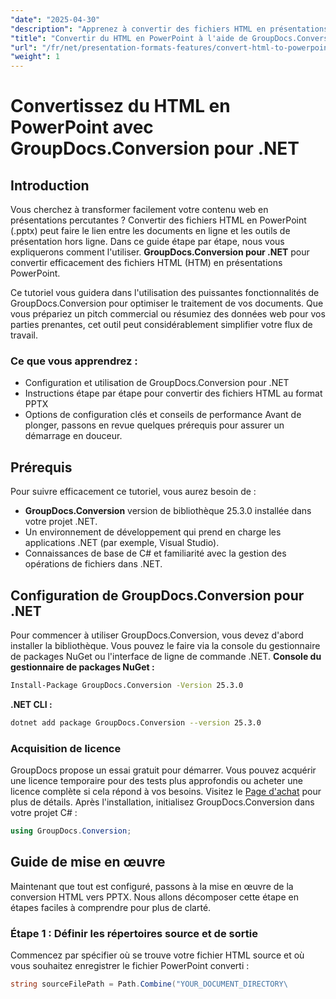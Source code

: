 ```yaml
---
"date": "2025-04-30"
"description": "Apprenez à convertir des fichiers HTML en présentations PowerPoint attrayantes grâce à GroupDocs.Conversion pour .NET. Suivez ce guide étape par étape pour optimiser votre flux de travail de traitement de documents."
"title": "Convertir du HTML en PowerPoint à l'aide de GroupDocs.Conversion pour .NET &#58; un guide étape par étape"
"url": "/fr/net/presentation-formats-features/convert-html-to-powerpoint-groupdocs-dotnet/"
"weight": 1
---
```


# Convertissez du HTML en PowerPoint avec GroupDocs.Conversion pour .NET

## Introduction
Vous cherchez à transformer facilement votre contenu web en présentations percutantes ? Convertir des fichiers HTML en PowerPoint (.pptx) peut faire le lien entre les documents en ligne et les outils de présentation hors ligne. Dans ce guide étape par étape, nous vous expliquerons comment l'utiliser. **GroupDocs.Conversion pour .NET** pour convertir efficacement des fichiers HTML (HTM) en présentations PowerPoint.

Ce tutoriel vous guidera dans l'utilisation des puissantes fonctionnalités de GroupDocs.Conversion pour optimiser le traitement de vos documents. Que vous prépariez un pitch commercial ou résumiez des données web pour vos parties prenantes, cet outil peut considérablement simplifier votre flux de travail.

### Ce que vous apprendrez :
- Configuration et utilisation de GroupDocs.Conversion pour .NET
- Instructions étape par étape pour convertir des fichiers HTML au format PPTX
- Options de configuration clés et conseils de performance
Avant de plonger, passons en revue quelques prérequis pour assurer un démarrage en douceur.
## Prérequis
Pour suivre efficacement ce tutoriel, vous aurez besoin de :
- **GroupDocs.Conversion** version de bibliothèque 25.3.0 installée dans votre projet .NET.
- Un environnement de développement qui prend en charge les applications .NET (par exemple, Visual Studio).
- Connaissances de base de C# et familiarité avec la gestion des opérations de fichiers dans .NET.
## Configuration de GroupDocs.Conversion pour .NET
Pour commencer à utiliser GroupDocs.Conversion, vous devez d'abord installer la bibliothèque. Vous pouvez le faire via la console du gestionnaire de packages NuGet ou l'interface de ligne de commande .NET.
**Console du gestionnaire de packages NuGet :**
```bash
Install-Package GroupDocs.Conversion -Version 25.3.0
```
**\.NET CLI :**
```bash
dotnet add package GroupDocs.Conversion --version 25.3.0
```
### Acquisition de licence
GroupDocs propose un essai gratuit pour démarrer. Vous pouvez acquérir une licence temporaire pour des tests plus approfondis ou acheter une licence complète si cela répond à vos besoins. Visitez le [Page d'achat](https://purchase.groupdocs.com/buy) pour plus de détails.
Après l'installation, initialisez GroupDocs.Conversion dans votre projet C# :
```csharp
using GroupDocs.Conversion;
```
## Guide de mise en œuvre
Maintenant que tout est configuré, passons à la mise en œuvre de la conversion HTML vers PPTX. Nous allons décomposer cette étape en étapes faciles à comprendre pour plus de clarté.
### Étape 1 : Définir les répertoires source et de sortie
Commencez par spécifier où se trouve votre fichier HTML source et où vous souhaitez enregistrer le fichier PowerPoint converti :
```csharp
string sourceFilePath = Path.Combine("YOUR_DOCUMENT_DIRECTORY\
